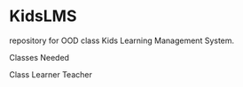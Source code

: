 # KidsLMS
repository for OOD class Kids Learning Management System.



Classes Needed

Class
Learner
Teacher














